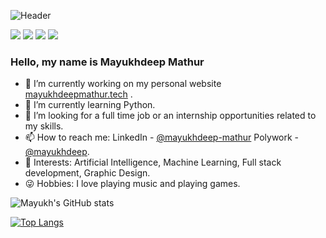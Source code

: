

![Header](https://user-images.githubusercontent.com/38530748/216719436-6c07c5b4-debe-4440-bf49-842867bdd205.gif)

<img src="https://img.shields.io/badge/-LeetCode-FFA116?style=for-the-badge&logo=LeetCode&logoColor=black" />   
<img src="https://img.shields.io/badge/LinkedIn-0077B5?style=for-the-badge&logo=linkedin&logoColor=white" /> 
<img src="https://img.shields.io/badge/polywork-543DE0?style=for-the-badge&logo=polywork&logoColor=white" />   
<img src="https://img.shields.io/badge/Twitter-1DA1F2?style=for-the-badge&logo=twitter&logoColor=white" /> 

### Hello, my name is Mayukhdeep Mathur

* 🔭 I’m currently working on my personal website [mayukhdeepmathur.tech]( https://mayukhdeepmathur.tech) .
* 🌱 I’m currently learning Python.
* 👯 I’m looking for a full time job or an internship opportunities related to my skills.
* 📫 How to reach me: LinkedIn - [@mayukhdeep-mathur](https://www.linkedin.com/in/mayukhdeep-mathur/) Polywork - [@mayukhdeep](https://www.polywork.com/mayukhdeep).
* 👀 Interests: Artificial Intelligence, Machine Learning, Full stack development, Graphic Design.
* 😜 Hobbies: I love playing music and playing games.

![Mayukh's GitHub stats](https://github-readme-stats.vercel.app/api?username=mayukhdeep12&theme=github_dark&show_icons=true)

[![Top Langs](https://github-readme-stats.vercel.app/api/top-langs/?username=mayukhdeep12&theme=github_dark&show_icons=true)](https://github.com/anuraghazra/github-readme-stats)

